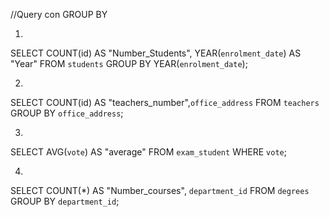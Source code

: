 //Query con GROUP BY

1)
SELECT COUNT(id) AS "Number_Students", YEAR(`enrolment_date`) AS "Year" 
FROM `students` 
GROUP BY YEAR(`enrolment_date`);

2)
SELECT COUNT(id) AS "teachers_number",`office_address` 
FROM `teachers` 
GROUP BY `office_address`;

3)
SELECT AVG(`vote`) AS "average" 
FROM `exam_student` 
WHERE `vote`;

4)
SELECT COUNT(*) AS "Number_courses", `department_id` 
FROM `degrees` 
GROUP BY `department_id`;